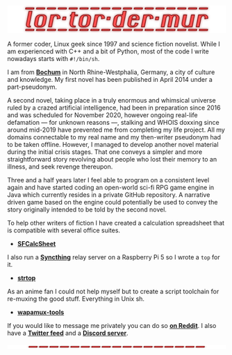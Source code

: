![](logos/lortordermur-logo.png)

A former coder, Linux geek since 1997 and science fiction novelist. While I am experienced with C++ and a bit of Python, most of the code I write nowadays starts with `#!/bin/sh`.

I am from **[Bochum](https://en.wikipedia.org/wiki/Bochum)** in North Rhine-Westphalia, Germany, a city of culture and knowledge. My first novel has been published in April 2014 under a part-pseudonym.

A second novel, taking place in a truly enormous and whimsical universe ruled by a crazed artificial intelligence, had been in preparation since 2016 and was scheduled for November 2020, however ongoing real-life defamation — for unknown reasons —, stalking and WHOIS doxxing since around mid-2019 have prevented me from completing my life project. All my domains connectable to my real name and my then-writer pseudonym had to be taken offline. However, I managed to develop another novel material during the initial crisis stages. That one conveys a simpler and more straightforward story revolving about people who lost their memory to an illness, and seek revenge thereupon.

Three and a half years later I feel able to program on a consistent level again and have started coding an open-world sci-fi RPG game engine in Java which currently resides in a private GitHub repository. A narrative driven game based on the engine could potentially be used to convey the story originally intended to be told by the second novel.

To help other writers of fiction I have created a calculation spreadsheet that is compatible with several office suites.

* **[SFCalcSheet](https://github.com/lortordermur/sfcalcsheet)**

I also run a **[Syncthing](https://github.com/syncthing/syncthing)** relay server on a Raspberry Pi 5 so I wrote a `top` for it.

* **[strtop](https://github.com/lortordermur/strtop)**

As an anime fan I could not help myself but to create a script toolchain for re-muxing the good stuff. Everything in Unix sh.

* **[wapamux-tools](https://github.com/lortordermur/wapamux-tools)**

If you would like to message me privately you can do so **[on Reddit](https://www.reddit.com/user/lortordermur)**. I also have a **[Twitter feed](https://twitter.com/lortordermur)** and a **[Discord server](https://discord.gg/MQfdyjg)**.

![](logos/lortordermur-logo-line.png)
